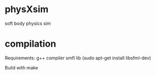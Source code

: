 # physXsim
soft body physics sim

# compilation
Requirements:
   g++ compiler
   smfl lib (sudo apt-get install libsfml-dev)
 
Build with make

